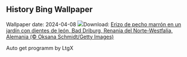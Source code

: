## History Bing Wallpaper
Wallpaper date: 2024-04-08
![](https://www.bing.com/th?id=OHR.HedgehogMeadow_ES-ES6542510858_UHD.jpg&w=1000)Download: [Erizo de pecho marrón en un jardín con dientes de león, Bad Driburg, Renania del Norte-Westfalia, Alemania (© Oksana Schmidt/Getty Images)](https://www.bing.com/th?id=OHR.HedgehogMeadow_ES-ES6542510858_UHD.jpg)

Auto get programm by LtgX
